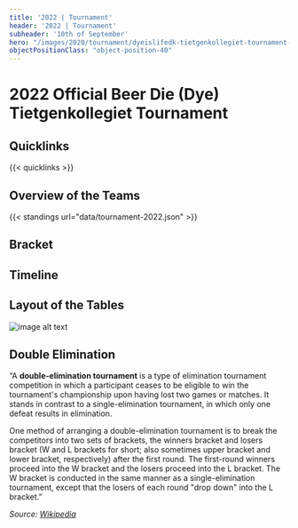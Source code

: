 ```yaml
---
title: '2022 | Tournament'
header: '2022 | Tournament'
subheader: '10th of September'
hero: "/images/2020/tournament/dyeislifedk-tietgenkollegiet-tournament-2020.jpeg"
objectPositionClass: "object-position-40"
---
```


# 2022 Official Beer Die (Dye) Tietgenkollegiet Tournament

## Quicklinks

{{< quicklinks >}}

## Overview of the Teams

{{< standings url="data/tournament-2022.json" >}}

## Bracket

<!-- {{< challonge url="dyeislifedk2022" >}} -->

## Timeline

<!-- {{< agenda >}} -->

## Layout of the Tables

![image alt text](/images/dyeislifedk-tietgenkollegiet-tournament-2021-layout-tables.svg)

## Double Elimination

“A **double-elimination tournament** is a type of elimination tournament competition in which a participant ceases to be eligible to win the tournament's championship upon having lost two games or matches. It stands in contrast to a single-elimination tournament, in which only one defeat results in elimination.

One method of arranging a double-elimination tournament is to break the competitors into two sets of brackets, the winners bracket and losers bracket (W and L brackets for short; also sometimes upper bracket and lower bracket, respectively) after the first round. The first-round winners proceed into the W bracket and the losers proceed into the L bracket. The W bracket is conducted in the same manner as a single-elimination tournament, except that the losers of each round "drop down" into the L bracket.”

*Source: [Wikipedia](https://en.wikipedia.org/wiki/Double-elimination_tournament)*
